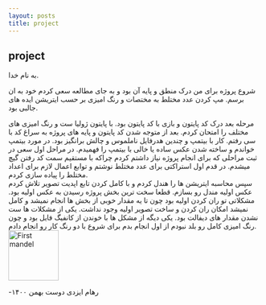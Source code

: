 ```yaml
---
layout: posts
title: project
---
```

## project
به نام خدا. 

شروع پروژه برای من درک منطق و پایه آن بود و به جای مطالعه سعی کردم خود به ان برسم. مپ کردن عدد مختلط به مختصات و رنگ امیزی بر حسب ایتریشن ایده های جالبی بود.

مرحله بعد درک کد پایتون و بازی با کد پایتون بود. با پایتون ژولیا ست و رنگ امیزی های مختلف را امتحان کردم. 
بعد از متوجه شدن کد پایتون و پایه های پروژه به سراغ کد با سی رفتم. کار با بیتمپ و چندین هدرفایل ناملموس و چالش برانگیز بود. در مورد بیتمپ خواندم و ساخته شدن عکس ساده یا خالی با بیتمپ را فهمیدم. 
در مراحل اول سعی در ثبت مراحلی که برای انجام پروژه نیاز داشتم کردم چراکه با مستقیم سمت کد رفتن گیچ میشدم. در قدم اول استراکتی برای عدد مختلط نوشتم و توابع اعمال لازم برای اعداد مختلط را پیاده سازی کردم.  
سپس محاسبه ایتریشن ها را هندل کردم و با کامل کردن تابع اپدیت تصویر تلاش کردم عکس اولیه مندل رو بسازم. قطعا سخت ترین بخش پروژه رسیدن به عکس اولیه بود.
مشکلاتی تو ران کردن اولیه بود چون تا یه مقدار خوبی از بخش ها انجام نمیشد و کامل نمیشد امکان ران کردن و ساخت تصویر اولیه وجود نداشت. یکی از مشکلات ها ست نشدن مقدار های دیفالت بود. یکی دیگه از مشکل ها با خوندن از کانفیگ فایل بود و چون رنگ امیزی کامل رو بلد نبودم از اول انجام بدم برای شروع با دو رنگ کار رو انجام دادم. 
<img src="/assets/firstmandel.png" alt="First mandel" style="height: 100px; width:100px;"/>

-رهام ایزدی دوست 
بهمن ۱۴۰۰
